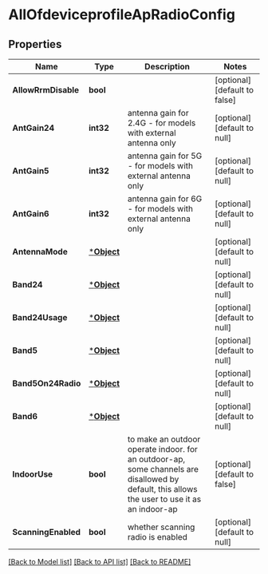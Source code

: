 # AllOfdeviceprofileApRadioConfig

## Properties
Name | Type | Description | Notes
------------ | ------------- | ------------- | -------------
**AllowRrmDisable** | **bool** |  | [optional] [default to false]
**AntGain24** | **int32** | antenna gain for 2.4G - for models with external antenna only | [optional] [default to null]
**AntGain5** | **int32** | antenna gain for 5G - for models with external antenna only | [optional] [default to null]
**AntGain6** | **int32** | antenna gain for 6G - for models with external antenna only | [optional] [default to null]
**AntennaMode** | [***Object**](.md) |  | [optional] [default to null]
**Band24** | [***Object**](.md) |  | [optional] [default to null]
**Band24Usage** | [***Object**](.md) |  | [optional] [default to null]
**Band5** | [***Object**](.md) |  | [optional] [default to null]
**Band5On24Radio** | [***Object**](.md) |  | [optional] [default to null]
**Band6** | [***Object**](.md) |  | [optional] [default to null]
**IndoorUse** | **bool** | to make an outdoor operate indoor. for an outdoor-ap, some channels are disallowed by default, this allows the user to use it as an indoor-ap | [optional] [default to false]
**ScanningEnabled** | **bool** | whether scanning radio is enabled | [optional] [default to null]

[[Back to Model list]](../README.md#documentation-for-models) [[Back to API list]](../README.md#documentation-for-api-endpoints) [[Back to README]](../README.md)

